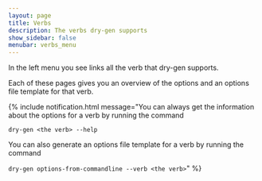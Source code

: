 ```yaml
---
layout: page
title: Verbs
description: The verbs dry-gen supports
show_sidebar: false
menubar: verbs_menu
---
```

In the left menu you see links all the verb that dry-gen supports. 

Each of these pages gives you an overview of the options and an options file template for that verb. 

{% include notification.html 
message="You can always get the information about the options for a verb by running the command 

`dry-gen <the verb> --help` 

You can also generate an options file template for a verb by running the command 

 `dry-gen options-from-commandline --verb <the verb>`"
%} 
